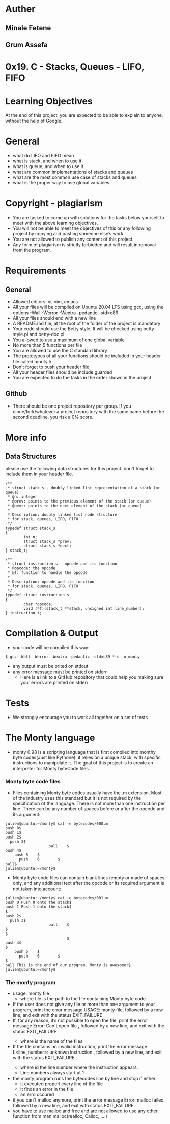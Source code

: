 # Auther

## Minale Fetene
## Grum Assefa


# 0x19. C - Stacks, Queues - LIFO, FIFO

# Learning Objectives

At the end of this project, you are expected to be able to explain to anyone, without the help of Google.

# General
- what do LIFO and FIFO mean
- what is stack, and when to use it
- what is queue, and when to use it
- what are common implementations of stacks and queues
- what are the most common use case of stacks and queues
- what is the proper way to use global variables

# Copyright - plagiarism

- You are tasked to come up with solutions for the tasks below yourself to meet with the above learning objectives.
- You will not be able to meet the objectives of this or any following project by copying and pasting someone else’s work.
- You are not allowed to publish any content of this project.
- Any form of plagiarism is strictly forbidden and will result in removal from the program.
# Requirements
## General

- Allowed editors: vi, vim, emacs
- All your files will be compiled on Ubuntu 20.04 LTS using gcc, using the options -Wall -Werror -Wextra -pedantic -std=c89
- All your files should end with a new line
- A README.md file, at the root of the folder of the project is mandatory
- Your code should use the Betty style. It will be checked using betty-style.pl and betty-doc.pl
- You allowed to use a maximum of one global variable
- No more than 5 functions per file
- You are allowed to use the C standard library
- The prototypes of all your functions should be included in your header file called monty.h
- Don’t forget to push your header file
- All your header files should be include guarded
- You are expected to do the tasks in the order shown in the project

## Github

- There should be one project repository per group. If you clone/fork/whatever a project repository with the same name before the second deadline, you risk a 0% score.

# More info
## Data Structures

please use the following data structures for this project. don't forget to include them in your header file.


```
/**
 * struct stack_s - doubly linked list representation of a stack (or queue)
 * @n: integer
 * @prev: points to the previous element of the stack (or queue)
 * @next: points to the next element of the stack (or queue)
 *
 * Description: doubly linked list node structure
 * for stack, queues, LIFO, FIFO
 */
typedef struct stack_s
{
        int n;
        struct stack_s *prev;
        struct stack_s *next;
} stack_t;
```
```
/**
 * struct instruction_s - opcode and its function
 * @opcode: the opcode
 * @f: function to handle the opcode
 *
 * Description: opcode and its function
 * for stack, queues, LIFO, FIFO
 */
typedef struct instruction_s
{
        char *opcode;
        void (*f)(stack_t **stack, unsigned int line_number);
} instruction_t;
```

# Compilation & Output
- your code will be compiled this way:
``` 
$ gcc -Wall -Werror -Wextra -pedantic -std=c89 *.c -o monty 
```
- any output must be prited on stdout
- any error message must be printed on stderr
	- Here is a link to a GitHub repository that could help you making sure your errors are printed on stderr
# Tests
- We strongly encourage you to work all together on a set of tests
# The Monty language
- monty 0.98 is a scripting language that is first compiled into monthy byte codes(Just like Pythone). it relies on a unique stack, with specific instructions to manipulate it. The goal of this project is to create an interpreter for Monty byteCode files.

### Monty byte code files
- Files containing Monty byte codes usually have the .m extension. Most of the industry uses this standard but it is not required by the specification of the language. There is not more than one instruction per line. There can be any number of spaces before or after the opcode and its argument:

```
julien@ubuntu:~/monty$ cat -e bytecodes/000.m
push 0$
push 1$
push 2$
  push 3$
                   pall    $
push 4$
    push 5    $
      push    6        $
pall$
julien@ubuntu:~/monty$
```
- Monty byte code files can contain blank lines (empty or made of spaces only, and any additional text after the opcode or its required argument is not taken into account:

```
julien@ubuntu:~/monty$ cat -e bytecodes/001.m
push 0 Push 0 onto the stack$
push 1 Push 1 onto the stack$
$
push 2$
  push 3$
                   pall    $
$
$
                           $
push 4$
$
    push 5    $
      push    6        $
$
pall This is the end of our program. Monty is awesome!$
julien@ubuntu:~/monty$
```
### The monty program 
- usage: monty file
	- where file is the path to the file containing Monty byte code.
- If the user does not give any file or more than one argument to your program, print the error message USAGE: monty file, followed by a new line, and exit with the status EXIT_FAILURE
- If, for any reason, it’s not possible to open the file, print the error message Error: Can't open file <file>, followed by a new line, and exit with the status EXIT_FAILURE
	- where <fiel> is the name of the files
- If the file contains an invalid instruction, print the error message L<line_number>: unknown instruction <opcode>, followed by a new line, and exit with the status EXIT_FAILURE
	- where id the line number where the instruction appears.
	- Line numbers always start at 1
- the monty program runs the bytecodes line by line and stop if either
	- it executed properl every line of the file
	- it finds an error in the file
	- an erro occured
- if you can't malloc anymore, print the error message Error: malloc failed, followed by a new line, and exit with status EXIT_FAILURE.
- you have to use malloc and free and are not allowed to use any other function from man malloc(realloc, Calloc, ....)
